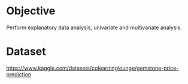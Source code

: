 # Objective
Perform explanatory data analysis, univariate and multivariate analysis.

# Dataset
https://www.kaggle.com/datasets/colearninglounge/gemstone-price-prediction
